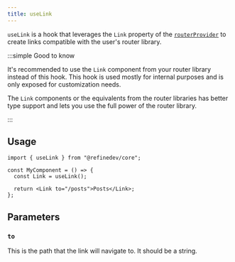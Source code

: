```yaml
---
title: useLink
---
```


`useLink` is a hook that leverages the `Link` property of the [`routerProvider`][routerprovider] to create links compatible with the user's router library.

:::simple Good to know

It's recommended to use the `Link` component from your router library instead of this hook. This hook is used mostly for internal purposes and is only exposed for customization needs.

The `Link` components or the equivalents from the router libraries has better type support and lets you use the full power of the router library.

:::

## Usage

```tsx
import { useLink } from "@refinedev/core";

const MyComponent = () => {
  const Link = useLink();

  return <Link to="/posts">Posts</Link>;
};
```

## Parameters

### `to`

This is the path that the link will navigate to. It should be a string.

[routerprovider]: /docs/routing/router-provider
